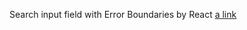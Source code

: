 Search input field with Error Boundaries by React
[a link](https://kyryl5.github.io/search-field-react/)
